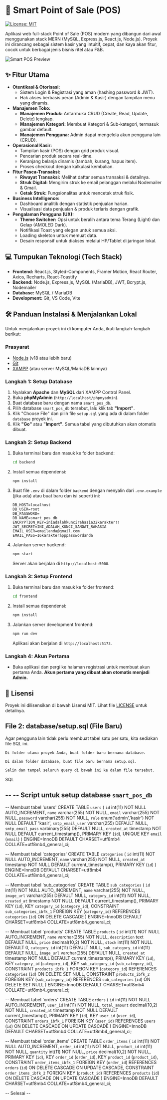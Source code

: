 # 🚀 Smart Point of Sale (POS)

[![License: MIT](https://img.shields.io/badge/License-MIT-blue.svg)](https://opensource.org/licenses/MIT)

Aplikasi web full-stack Point of Sale (POS) modern yang dibangun dari awal menggunakan stack MERN (MySQL, Express.js, React.js, Node.js). Proyek ini dirancang sebagai sistem kasir yang intuitif, cepat, dan kaya akan fitur, cocok untuk berbagai jenis bisnis ritel atau F&B.

![Smart POS Preview](https://i.postimg.cc/MKQQhTb8/gambar.png)

## ✨ Fitur Utama

- **Otentikasi & Otorisasi:**
  - Sistem Login & Registrasi yang aman (hashing password & JWT).
  - Hak akses berbasis peran (Admin & Kasir) dengan tampilan menu yang dinamis.
- **Manajemen Toko:**
  - **Manajemen Produk:** Antarmuka CRUD (Create, Read, Update, Delete) lengkap.
  - **Manajemen Kategori:** Membuat Kategori & Sub-kategori, termasuk gambar default.
  - **Manajemen Pengguna:** Admin dapat mengelola akun pengguna lain (CRUD).
- **Operasional Kasir:**
  - Tampilan kasir (POS) dengan grid produk visual.
  - Pencarian produk secara real-time.
  - Keranjang belanja dinamis (tambah, kurang, hapus item).
  - Proses checkout dengan kalkulasi kembalian.
- **Fitur Pasca-Transaksi:**
  - **Riwayat Transaksi:** Melihat daftar semua transaksi & detailnya.
  - **Struk Digital:** Mengirim struk ke email pelanggan melalui Nodemailer & Gmail.
  - **Cetak Struk:** Fungsionalitas untuk mencetak struk fisik.
- **Business Intelligence:**
  - Dashboard analitik dengan statistik penjualan harian.
  - Visualisasi data penjualan & produk terlaris dengan grafik.
- **Pengalaman Pengguna (UX):**
  - **Theme Switcher:** Opsi untuk beralih antara tema Terang (Light) dan Gelap (AMOLED Dark).
  - Notifikasi Toast yang elegan untuk semua aksi.
  - Loading skeleton untuk memuat data.
  - Desain responsif untuk diakses melalui HP/Tablet di jaringan lokal.

## 💻 Tumpukan Teknologi (Tech Stack)

- **Frontend:** React.js, Styled-Components, Framer Motion, React Router, Axios, Recharts, React-Toastify
- **Backend:** Node.js, Express.js, MySQL (MariaDB), JWT, Bcrypt.js, Nodemailer
- **Database:** MySQL / MariaDB
- **Development:** Git, VS Code, Vite

## 🛠️ Panduan Instalasi & Menjalankan Lokal

Untuk menjalankan proyek ini di komputer Anda, ikuti langkah-langkah berikut:

### **Prasyarat**
- [Node.js](https://nodejs.org/) (v18 atau lebih baru)
- [Git](https://git-scm.com/)
- [XAMPP](https://www.apachefriends.org/) (atau server MySQL/MariaDB lainnya)

### **Langkah 1: Setup Database**

1.  Nyalakan **Apache** dan **MySQL** dari XAMPP Control Panel.
2.  Buka **phpMyAdmin** (`http://localhost/phpmyadmin`).
3.  Buat database baru dengan nama `smart_pos_db`.
4.  Pilih database `smart_pos_db` tersebut, lalu klik tab **"Import"**.
5.  Klik "Choose File" dan pilih file `setup.sql` yang ada di dalam folder `database` proyek ini.
6.  Klik **"Go"** atau **"Import"**. Semua tabel yang dibutuhkan akan otomatis dibuat.

### **Langkah 2: Setup Backend**

1.  Buka terminal baru dan masuk ke folder backend:
    ```bash
    cd backend
    ```
2.  Install semua dependensi:
    ```bash
    npm install
    ```
3.  Buat file `.env` di dalam folder `backend` dengan menyalin dari `.env.example` (jika ada) atau buat baru dan isi seperti ini:
    ```env
    DB_HOST=localhost
    DB_USER=root
    DB_PASSWORD=
    DB_NAME=smart_pos_db
    ENCRYPTION_KEY=iniadalahkuncirahasia32karakter!!
    JWT_SECRET=INI_ADALAH_KUNCI_SANGAT_RAHASIA
    EMAIL_USER=emailanda@gmail.com
    EMAIL_PASS=16karakterapppasswordanda
    ```
4.  Jalankan server backend:
    ```bash
    npm start
    ```
    Server akan berjalan di `http://localhost:5000`.

### **Langkah 3: Setup Frontend**

1.  Buka terminal baru dan masuk ke folder frontend:
    ```bash
    cd frontend
    ```
2.  Install semua dependensi:
    ```bash
    npm install
    ```
3.  Jalankan server development frontend:
    ```bash
    npm run dev
    ```
    Aplikasi akan berjalan di `http://localhost:5173`.

### **Langkah 4: Akun Pertama**
-   Buka aplikasi dan pergi ke halaman registrasi untuk membuat akun pertama Anda. **Akun pertama yang dibuat akan otomatis menjadi Admin.**

## 📜 Lisensi

Proyek ini dilisensikan di bawah Lisensi MIT. Lihat file [LICENSE](LICENSE) untuk detailnya.

## File 2: database/setup.sql (File Baru)

Agar pengguna lain tidak perlu membuat tabel satu per satu, kita sediakan file SQL ini.

    Di folder utama proyek Anda, buat folder baru bernama database.

    Di dalam folder database, buat file baru bernama setup.sql.

    Salin dan tempel seluruh query di bawah ini ke dalam file tersebut.

SQL

--
-- Script untuk setup database `smart_pos_db`
--

-- Membuat tabel 'users'
CREATE TABLE `users` (
  `id` int(11) NOT NULL AUTO_INCREMENT,
  `name` varchar(255) NOT NULL,
  `email` varchar(255) NOT NULL,
  `password` varchar(255) NOT NULL,
  `role` enum('admin','kasir') NOT NULL DEFAULT 'kasir',
  `smtp_email_user` varchar(255) DEFAULT NULL,
  `smtp_email_pass` varbinary(255) DEFAULT NULL,
  `created_at` timestamp NOT NULL DEFAULT current_timestamp(),
  PRIMARY KEY (`id`),
  UNIQUE KEY `email` (`email`)
) ENGINE=InnoDB DEFAULT CHARSET=utf8mb4 COLLATE=utf8mb4_general_ci;

-- Membuat tabel 'categories'
CREATE TABLE `categories` (
  `id` int(11) NOT NULL AUTO_INCREMENT,
  `name` varchar(255) NOT NULL,
  `created_at` timestamp NOT NULL DEFAULT current_timestamp(),
  PRIMARY KEY (`id`)
) ENGINE=InnoDB DEFAULT CHARSET=utf8mb4 COLLATE=utf8mb4_general_ci;

-- Membuat tabel 'sub_categories'
CREATE TABLE `sub_categories` (
  `id` int(11) NOT NULL AUTO_INCREMENT,
  `name` varchar(255) NOT NULL,
  `image_url` varchar(255) DEFAULT NULL,
  `category_id` int(11) NOT NULL,
  `created_at` timestamp NOT NULL DEFAULT current_timestamp(),
  PRIMARY KEY (`id`),
  KEY `category_id` (`category_id`),
  CONSTRAINT `sub_categories_ibfk_1` FOREIGN KEY (`category_id`) REFERENCES `categories` (`id`) ON DELETE CASCADE
) ENGINE=InnoDB DEFAULT CHARSET=utf8mb4 COLLATE=utf8mb4_general_ci;

-- Membuat tabel 'products'
CREATE TABLE `products` (
  `id` int(11) NOT NULL AUTO_INCREMENT,
  `name` varchar(255) NOT NULL,
  `description` text DEFAULT NULL,
  `price` decimal(10,2) NOT NULL,
  `stock` int(11) NOT NULL DEFAULT 0,
  `category_id` int(11) DEFAULT NULL,
  `sub_category_id` int(11) DEFAULT NULL,
  `image_url` varchar(255) DEFAULT NULL,
  `created_at` timestamp NOT NULL DEFAULT current_timestamp(),
  PRIMARY KEY (`id`),
  KEY `category_id` (`category_id`),
  KEY `sub_category_id` (`sub_category_id`),
  CONSTRAINT `products_ibfk_1` FOREIGN KEY (`category_id`) REFERENCES `categories` (`id`) ON DELETE SET NULL,
  CONSTRAINT `products_ibfk_2` FOREIGN KEY (`sub_category_id`) REFERENCES `sub_categories` (`id`) ON DELETE SET NULL
) ENGINE=InnoDB DEFAULT CHARSET=utf8mb4 COLLATE=utf8mb4_general_ci;

-- Membuat tabel 'orders'
CREATE TABLE `orders` (
  `id` int(11) NOT NULL AUTO_INCREMENT,
  `user_id` int(11) NOT NULL,
  `total_amount` decimal(10,2) NOT NULL,
  `created_at` timestamp NOT NULL DEFAULT current_timestamp(),
  PRIMARY KEY (`id`),
  KEY `user_id` (`user_id`),
  CONSTRAINT `orders_ibfk_1` FOREIGN KEY (`user_id`) REFERENCES `users` (`id`) ON DELETE CASCADE ON UPDATE CASCADE
) ENGINE=InnoDB DEFAULT CHARSET=utf8mb4 COLLATE=utf8mb4_general_ci;

-- Membuat tabel 'order_items'
CREATE TABLE `order_items` (
  `id` int(11) NOT NULL AUTO_INCREMENT,
  `order_id` int(11) NOT NULL,
  `product_id` int(11) NOT NULL,
  `quantity` int(11) NOT NULL,
  `price` decimal(10,2) NOT NULL,
  PRIMARY KEY (`id`),
  KEY `order_id` (`order_id`),
  KEY `product_id` (`product_id`),
  CONSTRAINT `order_items_ibfk_1` FOREIGN KEY (`order_id`) REFERENCES `orders` (`id`) ON DELETE CASCADE ON UPDATE CASCADE,
  CONSTRAINT `order_items_ibfk_2` FOREIGN KEY (`product_id`) REFERENCES `products` (`id`) ON DELETE CASCADE ON UPDATE CASCADE
) ENGINE=InnoDB DEFAULT CHARSET=utf8mb4 COLLATE=utf8mb4_general_ci;

-- Selesai --